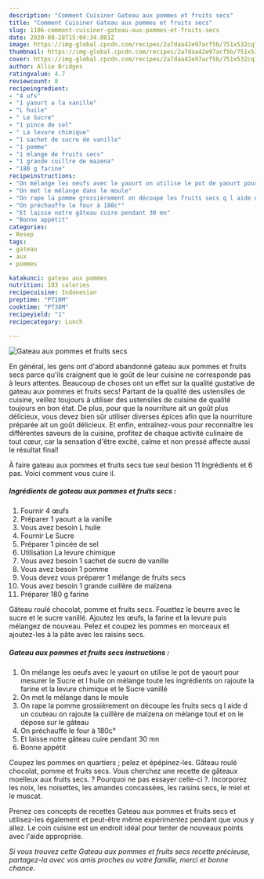 ```yaml
---
description: "Comment Cuisiner Gateau aux pommes et fruits secs"
title: "Comment Cuisiner Gateau aux pommes et fruits secs"
slug: 1106-comment-cuisiner-gateau-aux-pommes-et-fruits-secs
date: 2020-08-28T15:04:34.081Z
image: https://img-global.cpcdn.com/recipes/2a7daa42e97acf5b/751x532cq70/gateau-aux-pommes-et-fruits-secs-photo-principale-de-la-recette.jpg
thumbnail: https://img-global.cpcdn.com/recipes/2a7daa42e97acf5b/751x532cq70/gateau-aux-pommes-et-fruits-secs-photo-principale-de-la-recette.jpg
cover: https://img-global.cpcdn.com/recipes/2a7daa42e97acf5b/751x532cq70/gateau-aux-pommes-et-fruits-secs-photo-principale-de-la-recette.jpg
author: Allie Bridges
ratingvalue: 4.7
reviewcount: 8
recipeingredient:
- "4 ufs"
- "1 yaourt a la vanille"
- "L huile"
- " Le Sucre"
- "1 pince de sel"
- " La levure chimique"
- "1 sachet de sucre de vanille"
- "1 pomme"
- "1 mlange de fruits secs"
- "1 grande cuillre de mazena"
- "180 g farine"
recipeinstructions:
- "On mélange les oeufs avec le yaourt on utilise le pot de yaourt pour mesurer le Sucre et l huile on mélange toute les ingrédients on rajoute la farine et la levure chimique et le Sucre vanillé"
- "On met le mélange dans le moule"
- "On rape la pomme grossièrement on découpe les fruits secs q l aide d un couteau on rajoute la cuillère de maïzena on mélange tout et on le dépose sur le gâteau"
- "On préchauffe le four à 180c°"
- "Et laisse notre gâteau cuire pendant 30 mn"
- "Bonne appétit"
categories:
- Resep
tags:
- gateau
- aux
- pommes

katakunci: gateau aux pommes 
nutrition: 183 calories
recipecuisine: Indonesian
preptime: "PT10M"
cooktime: "PT38M"
recipeyield: "1"
recipecategory: Lunch

---
```



![Gateau aux pommes et fruits secs](https://img-global.cpcdn.com/recipes/2a7daa42e97acf5b/751x532cq70/gateau-aux-pommes-et-fruits-secs-photo-principale-de-la-recette.jpg)

En général, les gens ont d'abord abandonné gateau aux pommes et fruits secs parce qu'ils craignent que le goût de leur cuisine ne corresponde pas à leurs attentes. Beaucoup de choses ont un effet sur la qualité gustative de gateau aux pommes et fruits secs! Partant de la qualité des ustensiles de cuisine, veillez toujours à utiliser des ustensiles de cuisine de qualité toujours en bon état. De plus, pour que la nourriture ait un goût plus délicieux, vous devez bien sûr utiliser diverses épices afin que la nourriture préparée ait un goût délicieux. Et enfin, entraînez-vous pour reconnaître les différentes saveurs de la cuisine, profitez de chaque activité culinaire de tout cœur, car la sensation d'être excité, calme et non pressé affecte aussi le résultat final!

<!--inarticleads1-->

À faire gateau aux pommes et fruits secs tue seul besion 11 Ingrédients et 6 pas. Voici comment vous cuire il.

##### Ingrédients de gateau aux pommes et fruits secs :

1. Fournir 4 œufs
1. Préparer 1 yaourt a la vanille
1. Vous avez besoin L huile
1. Fournir  Le Sucre
1. Préparer 1 pincée de sel
1. Utilisation  La levure chimique
1. Vous avez besoin 1 sachet de sucre de vanille
1. Vous avez besoin 1 pomme
1. Vous devez vous préparer 1 mélange de fruits secs
1. Vous avez besoin 1 grande cuillère de maïzena
1. Préparer 180 g farine


Gâteau roulé chocolat, pomme et fruits secs. Fouettez le beurre avec le sucre et le sucre vanillé. Ajoutez les œufs, la farine et la levure puis mélangez de nouveau. Pelez et coupez les pommes en morceaux et ajoutez-les à la pâte avec les raisins secs. 

<!--inarticleads2-->

##### Gateau aux pommes et fruits secs instructions :

1. On mélange les oeufs avec le yaourt on utilise le pot de yaourt pour mesurer le Sucre et l huile on mélange toute les ingrédients on rajoute la farine et la levure chimique et le Sucre vanillé
1. On met le mélange dans le moule
1. On rape la pomme grossièrement on découpe les fruits secs q l aide d un couteau on rajoute la cuillère de maïzena on mélange tout et on le dépose sur le gâteau
1. On préchauffe le four à 180c°
1. Et laisse notre gâteau cuire pendant 30 mn
1. Bonne appétit


Coupez les pommes en quartiers ; pelez et épépinez-les. Gâteau roulé chocolat, pomme et fruits secs. Vous cherchez une recette de gâteaux moelleux aux fruits secs. ? Pourquoi ne pas essayer celle-ci ?. Incorporez les noix, les noisettes, les amandes concassées, les raisins secs, le miel et le muscat. 

<!--inarticleads1-->

<p>
Prenez ces concepts de recettes Gateau aux pommes et fruits secs et utilisez-les également et peut-être même expérimentez pendant que vous y allez. Le coin cuisine est un endroit idéal pour tenter de nouveaux points avec l'aide appropriée.
</p>

<p>
<i>Si vous trouvez cette Gateau aux pommes et fruits secs recette précieuse, partagez-la avec vos amis proches ou votre famille, merci et bonne chance.</i>
</p>
